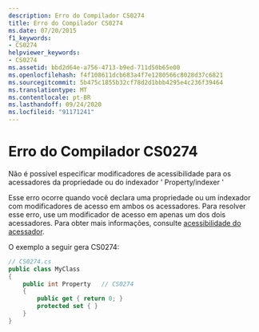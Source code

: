 ```yaml
---
description: Erro do Compilador CS0274
title: Erro do Compilador CS0274
ms.date: 07/20/2015
f1_keywords:
- CS0274
helpviewer_keywords:
- CS0274
ms.assetid: bbd2d64e-a756-4713-b9ed-711d50b65e00
ms.openlocfilehash: f4f108611dcb683a4f7e1280566c8028d37c6821
ms.sourcegitcommit: 5b475c1855b32cf78d2d1bbb4295e4c236f39464
ms.translationtype: MT
ms.contentlocale: pt-BR
ms.lasthandoff: 09/24/2020
ms.locfileid: "91171241"
---
```

# <a name="compiler-error-cs0274"></a>Erro do Compilador CS0274

Não é possível especificar modificadores de acessibilidade para os acessadores da propriedade ou do indexador ' Property/indexer '  
  
 Esse erro ocorre quando você declara uma propriedade ou um indexador com modificadores de acesso em ambos os acessadores. Para resolver esse erro, use um modificador de acesso em apenas um dos dois acessadores. Para obter mais informações, consulte [acessibilidade do acessador](../programming-guide/classes-and-structs/restricting-accessor-accessibility.md).  
  
 O exemplo a seguir gera CS0274:  
  
```csharp  
// CS0274.cs  
public class MyClass  
{  
    public int Property   // CS0274  
    {  
        public get { return 0; }  
        protected set { }  
    }  
}  
```
